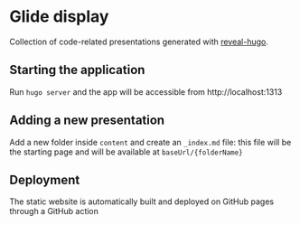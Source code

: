 # Glide display

Collection of code-related presentations generated with [reveal-hugo](https://github.com/dzello/reveal-hugo).

## Starting the application
Run `hugo server` and the app will be accessible from http://localhost:1313

## Adding a new presentation
Add a new folder inside `content` and create an `_index.md` file: this file will be the starting page and will be available at `baseUrl/{folderName}`

## Deployment
The static website is automatically built and deployed on GitHub pages through a GitHub action
